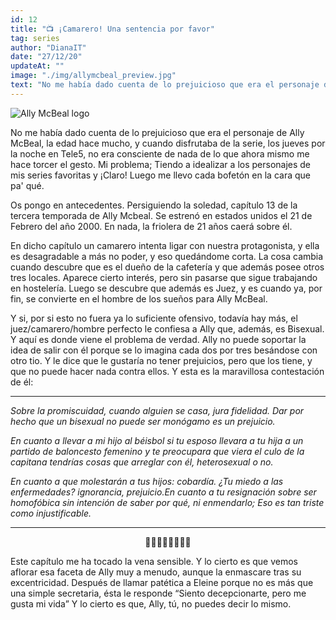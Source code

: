 ```yaml
---
id: 12
title: "📺 ¡Camarero! Una sentencia por favor"
tag: series
author: "DianaIT"
date: "27/12/20"
updateAt: ""
image: "./img/allymcbeal_preview.jpg"
text: "No me había dado cuenta de lo prejuicioso que era el personaje de Ally, cuando disfrutaba de la serie, no era consciente de nada de lo que ahora mismo me hace torcer el gesto"
---
```


![Ally McBeal logo](../img/allymbealpost.jpg)

No me había dado cuenta de lo prejuicioso que era el personaje de Ally McBeal, la edad hace mucho, y cuando disfrutaba de la serie, los jueves por la noche en Tele5, no era consciente de nada de lo que ahora mismo me hace torcer el gesto. Mi problema; Tiendo a idealizar a los personajes de mis series favoritas y ¡Claro! Luego me llevo cada bofetón en la cara que pa' qué.

Os pongo en antecedentes. Persiguiendo la soledad, capítulo 13 de la tercera temporada de Ally Mcbeal. Se estrenó en estados unidos el 21 de Febrero del año 2000. En nada, la friolera de 21 años caerá sobre él.

En dicho capítulo un camarero intenta ligar con nuestra protagonista, y ella es desagradable a más no poder, y eso quedándome corta. La cosa cambia cuando descubre que es el dueño de la cafetería y que además posee otros tres locales. Aparece cierto interés, pero sin pasarse que sigue trabajando en hostelería. Luego se descubre que además es Juez, y es cuando ya, por fin, se convierte en el hombre de los sueños para Ally McBeal.

Y si, por si esto no fuera ya lo suficiente ofensivo, todavía hay más, el juez/camarero/hombre perfecto le confiesa a Ally que, además, es Bisexual. Y aquí es donde viene el problema de verdad. Ally no puede soportar la idea de salir con él porque se lo imagina cada dos por tres besándose con otro tio. Y le dice que le gustaría no tener prejuicios, pero que los tiene, y que no puede hacer nada contra ellos. Y esta es la maravillosa contestación de él:

---

_Sobre la promiscuidad, cuando alguien se casa, jura fidelidad. Dar por hecho que un bisexual no puede ser monógamo es un prejuicio._

_En cuanto a llevar a mi hijo al béisbol si tu esposo llevara a tu hija a un partido de baloncesto femenino y te preocupara que viera el culo de la capitana tendrías cosas que arreglar con él, heterosexual o no._

_En cuanto a que molestarán a tus hijos: cobardía._
_¿Tu miedo a las enfermedades? ignorancia, prejuicio.En cuanto a tu resignación sobre ser homofóbica sin intención de saber por qué, ni enmendarlo; Eso es tan triste como injustificable._

---

<center>👏👏👏👏👏👏👏👏</center>

Este capítulo me ha tocado la vena sensible. Y lo cierto es que vemos aflorar esa faceta de Ally muy a menudo, aunque la enmascare tras su excentricidad. Después de llamar patética a Eleine porque no es más que una simple secretaria, ésta le responde “Siento decepcionarte, pero me gusta mi vida” Y lo cierto es que, Ally, tú, no puedes decir lo mismo.
<br />
<br />
<br />
